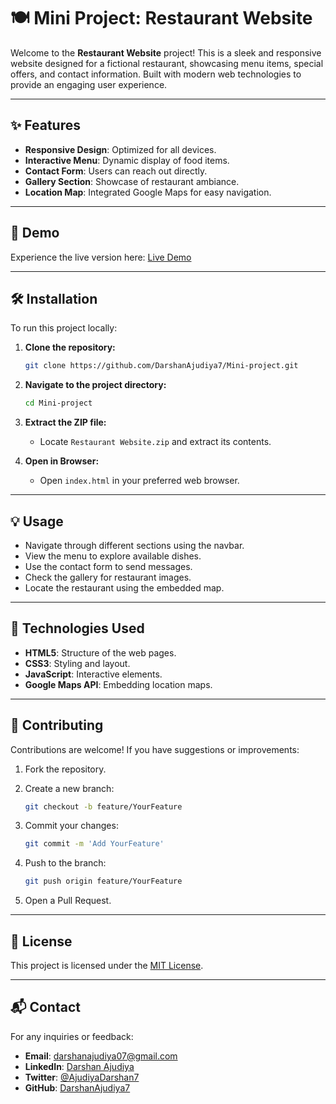 
# 🍽️ Mini Project: Restaurant Website

Welcome to the **Restaurant Website** project! This is a sleek and responsive website designed for a fictional restaurant, showcasing menu items, special offers, and contact information. Built with modern web technologies to provide an engaging user experience.

---

## ✨ Features

* **Responsive Design**: Optimized for all devices.
* **Interactive Menu**: Dynamic display of food items.
* **Contact Form**: Users can reach out directly.
* **Gallery Section**: Showcase of restaurant ambiance.
* **Location Map**: Integrated Google Maps for easy navigation.

---

## 🚀 Demo

Experience the live version here: [Live Demo](https://your-live-demo-link.com)

---

## 🛠️ Installation

To run this project locally:

1. **Clone the repository:**

   ```bash
   git clone https://github.com/DarshanAjudiya7/Mini-project.git
   ```

2. **Navigate to the project directory:**

   ```bash
   cd Mini-project
   ```

3. **Extract the ZIP file:**

   * Locate `Restaurant Website.zip` and extract its contents.

4. **Open in Browser:**

   * Open `index.html` in your preferred web browser.

---

## 💡 Usage

* Navigate through different sections using the navbar.
* View the menu to explore available dishes.
* Use the contact form to send messages.
* Check the gallery for restaurant images.
* Locate the restaurant using the embedded map.

---

## 🧰 Technologies Used

* **HTML5**: Structure of the web pages.
* **CSS3**: Styling and layout.
* **JavaScript**: Interactive elements.
* **Google Maps API**: Embedding location maps.

---

## 🤝 Contributing

Contributions are welcome! If you have suggestions or improvements:

1. Fork the repository.
2. Create a new branch:

   ```bash
   git checkout -b feature/YourFeature
   ```
3. Commit your changes:

   ```bash
   git commit -m 'Add YourFeature'
   ```
4. Push to the branch:

   ```bash
   git push origin feature/YourFeature
   ```
5. Open a Pull Request.

---

## 📄 License

This project is licensed under the [MIT License](LICENSE).

---

## 📬 Contact

For any inquiries or feedback:

* **Email**: [darshanajudiya07@gmail.com](mailto:darshanajudiya07@gmail.com)
* **LinkedIn**: [Darshan Ajudiya](https://www.linkedin.com/in/darshan-ajudiya-a5b301310/)
* **Twitter**: [@AjudiyaDarshan7](https://x.com/AjudiyaDarshan7)
* **GitHub**: [DarshanAjudiya7](https://github.com/DarshanAjudiya7)
